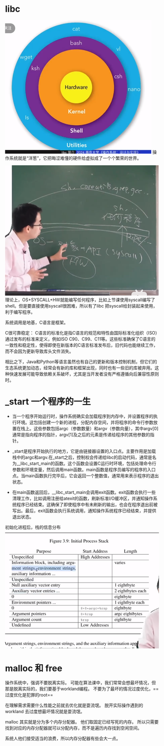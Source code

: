 # libc
![Alt text](image-43.png)
操作系统就是“洋葱”，它把晦涩难懂的硬件给虚拟成了一个个繁荣的世界。


![Alt text](image-44.png)
理论上，OS+SYSCALL+HW就能编写任何程序，比如上节课使用syscall编写了shell。但是要直接使用syscall很困难，所以有了libc 把syscall给封装起来使用，利于编写程序。

系统调用是地基，C语言是框架。

C很可靠稳定：
C语言的标准化是指C语言的规范和特性由国际标准化组织（ISO）通过发布的标准来定义，例如ISO C90、C99、C11等。这些标准确保了C语言的一致性和稳定性，使得即使在新版本的C语言标准发布后，旧代码也能继续工作，而不会因为更新导致库头文件消失。

相比之下，Java和Python等语言虽然也有自己的更新和版本控制机制，但它们的生态系统更加动态，经常会有新的库和框架出现，同时也有一些旧的库被弃用。这种快速发展可能导致依赖关系破坏，尤其是当开发者没有严格遵循向后兼容性原则时。

# _start 一个程序的一生

- 当一个程序开始运行时，操作系统确实会加载程序到内存中，并设置程序的执行环境。这包括创建一个新的进程，分配内存空间，并将程序的命令行参数放置在栈上。这些参数包括argc（参数数量）和argv（参数向量），其中argv[0]通常是指向程序的指针，argv[1]及之后的元素是传递给程序的其他参数的指针。

- _start是程序开始执行的地方，它是由链接器设置的入口点。主要作用是加载栈中的argc和argv.在_start之后，控制权会传递给libc的启动代码，通常是名为__libc_start_main的函数。这个函数会设置C运行时环境，包括处理命令行参数和环境变量，然后调用main函数。main函数是程序员编写的程序的入口点。当main函数执行完毕后，它会返回一个整数值，通常用来表示程序的退出状态。


- 在main函数返回后，__libc_start_main会调用exit函数。exit函数会执行一些清理工作，比如调用注册给atexit的函数，刷新标准I/O缓冲区，并通知操作系统程序已经结束。这确保了即使程序中有未刷新的输出，也会在程序退出前被写出。最后，exit函数会执行系统调用，通知操作系统程序已经结束，并提供退出状态。
  

初始化进程后，栈的信息分布
![Alt text](image-45.png)

# malloc 和 free
操作系统中，强调不要脱离实际。 可能在算法课中，我们常常会想最坏情况，但那是脱离实际的，我们要基于workland编程。  不要为了最坏的情况过度优化，==过度优化是犯罪的root==

在理解需求需要什么性能之前就去优化就是耍流氓。
脱开实际操作遇到的workland 去过度想最坏情况就是耍流氓。

malloc 其实就是分为多个内存分配器。 他们取固定已经写死的内存。 所以只需要找到对应的内存分配器就可以分配内存，而不是遍历内存找到空闲空间。

系统人他们接受适当的浪费，所以内存分配器有些会大一点。
